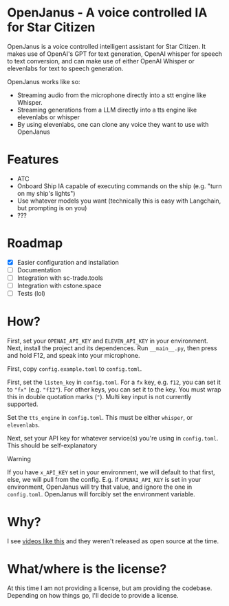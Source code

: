 # OpenJanus - A voice controlled IA for Star Citizen
OpenJanus is a voice controlled intelligent assistant for Star Citizen. It makes use of OpenAI's GPT for text generation, OpenAI whisper for speech to text conversion, and can make use of either OpenAI Whisper or elevenlabs for text to speech generation.

OpenJanus works like so:

- Streaming audio from the microphone directly into a stt engine like Whisper.
- Streaming generations from a LLM directly into a tts engine like elevenlabs or whisper
- By using elevenlabs, one can clone any voice they want to use with OpenJanus

# Features
- ATC
- Onboard Ship IA capable of executing commands on the ship (e.g. "turn on my ship's lights")
- Use whatever models you want (technically this is easy with Langchain, but prompting is on you)
- ???

# Roadmap
- [x] Easier configuration and installation
- [ ] Documentation
- [ ] Integration with sc-trade.tools
- [ ] Integration with cstone.space
- [ ] Tests (lol)

# How?
First, set your `OPENAI_API_KEY` and `ELEVEN_API_KEY` in your environment. Next, install the project and its dependences. Run `__main__.py`, then press and hold F12, and speak into your microphone.

First, copy `config.example.toml` to `config.toml`.

First, set the `listen_key` in `config.toml`. For a `fx` key, e.g. `f12`, you can set it to `"fx"` (e.g. `"f12"`). For other keys, you can set it to the key. You must wrap this in double quotation marks (`"`). Multi key input is not currently supported.

Set the `tts_engine` in `config.toml`. This must be either `whisper`, or `elevenlabs`.

Next, set your API key for whatever service(s) you're using in `config.toml`. This should be self-explanatory

> [!WARNING]
> If you have `x_API_KEY` set in your environment, we will default to that first, else, we will pull from the config. E.g. if `OPENAI_API_KEY` is set in your environment, OpenJanus will try that value, and ignore the one in `config.toml`. OpenJanus will forcibly set the environment variable.

# Why?
I see [videos like this](https://www.youtube.com/watch?v=hHy7OZQX_nQ) and they weren't released as open source at the time.

# What/where is the license?
At this time I am not providing a license, but am providing the codebase. Depending on how things go, I'll decide to provide a license.
